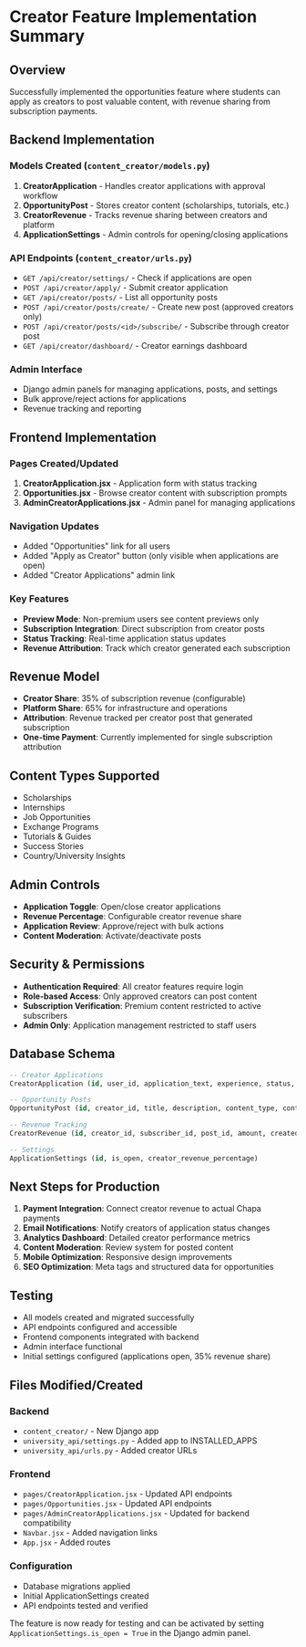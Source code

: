 # Creator Feature Implementation Summary

## Overview
Successfully implemented the opportunities feature where students can apply as creators to post valuable content, with revenue sharing from subscription payments.

## Backend Implementation

### Models Created (`content_creator/models.py`)
1. **CreatorApplication** - Handles creator applications with approval workflow
2. **OpportunityPost** - Stores creator content (scholarships, tutorials, etc.)
3. **CreatorRevenue** - Tracks revenue sharing between creators and platform
4. **ApplicationSettings** - Admin controls for opening/closing applications

### API Endpoints (`content_creator/urls.py`)
- `GET /api/creator/settings/` - Check if applications are open
- `POST /api/creator/apply/` - Submit creator application
- `GET /api/creator/posts/` - List all opportunity posts
- `POST /api/creator/posts/create/` - Create new post (approved creators only)
- `POST /api/creator/posts/<id>/subscribe/` - Subscribe through creator post
- `GET /api/creator/dashboard/` - Creator earnings dashboard

### Admin Interface
- Django admin panels for managing applications, posts, and settings
- Bulk approve/reject actions for applications
- Revenue tracking and reporting

## Frontend Implementation

### Pages Created/Updated
1. **CreatorApplication.jsx** - Application form with status tracking
2. **Opportunities.jsx** - Browse creator content with subscription prompts
3. **AdminCreatorApplications.jsx** - Admin panel for managing applications

### Navigation Updates
- Added "Opportunities" link for all users
- Added "Apply as Creator" button (only visible when applications are open)
- Added "Creator Applications" admin link

### Key Features
- **Preview Mode**: Non-premium users see content previews only
- **Subscription Integration**: Direct subscription from creator posts
- **Status Tracking**: Real-time application status updates
- **Revenue Attribution**: Track which creator generated each subscription

## Revenue Model
- **Creator Share**: 35% of subscription revenue (configurable)
- **Platform Share**: 65% for infrastructure and operations
- **Attribution**: Revenue tracked per creator post that generated subscription
- **One-time Payment**: Currently implemented for single subscription attribution

## Content Types Supported
- Scholarships
- Internships
- Job Opportunities
- Exchange Programs
- Tutorials & Guides
- Success Stories
- Country/University Insights

## Admin Controls
- **Application Toggle**: Open/close creator applications
- **Revenue Percentage**: Configurable creator revenue share
- **Application Review**: Approve/reject with bulk actions
- **Content Moderation**: Activate/deactivate posts

## Security & Permissions
- **Authentication Required**: All creator features require login
- **Role-based Access**: Only approved creators can post content
- **Subscription Verification**: Premium content restricted to active subscribers
- **Admin Only**: Application management restricted to staff users

## Database Schema
```sql
-- Creator Applications
CreatorApplication (id, user_id, application_text, experience, status, applied_at, reviewed_at, reviewed_by_id)

-- Opportunity Posts
OpportunityPost (id, creator_id, title, description, content_type, content, opportunity_link, is_active, created_at)

-- Revenue Tracking
CreatorRevenue (id, creator_id, subscriber_id, post_id, amount, created_at)

-- Settings
ApplicationSettings (id, is_open, creator_revenue_percentage)
```

## Next Steps for Production
1. **Payment Integration**: Connect creator revenue to actual Chapa payments
2. **Email Notifications**: Notify creators of application status changes
3. **Analytics Dashboard**: Detailed creator performance metrics
4. **Content Moderation**: Review system for posted content
5. **Mobile Optimization**: Responsive design improvements
6. **SEO Optimization**: Meta tags and structured data for opportunities

## Testing
- All models created and migrated successfully
- API endpoints configured and accessible
- Frontend components integrated with backend
- Admin interface functional
- Initial settings configured (applications open, 35% revenue share)

## Files Modified/Created

### Backend
- `content_creator/` - New Django app
- `university_api/settings.py` - Added app to INSTALLED_APPS
- `university_api/urls.py` - Added creator URLs

### Frontend
- `pages/CreatorApplication.jsx` - Updated API endpoints
- `pages/Opportunities.jsx` - Updated API endpoints
- `pages/AdminCreatorApplications.jsx` - Updated for backend compatibility
- `Navbar.jsx` - Added navigation links
- `App.jsx` - Added routes

### Configuration
- Database migrations applied
- Initial ApplicationSettings created
- API endpoints tested and verified

The feature is now ready for testing and can be activated by setting `ApplicationSettings.is_open = True` in the Django admin panel.